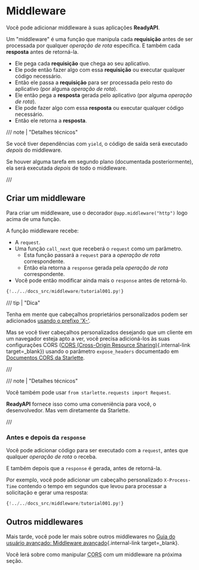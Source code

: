 # Middleware

Você pode adicionar middleware à suas aplicações **ReadyAPI**.

Um "middleware" é uma função que manipula cada **requisição** antes de ser processada por qualquer _operação de rota_ específica. E também cada **resposta** antes de retorná-la.

- Ele pega cada **requisição** que chega ao seu aplicativo.
- Ele pode então fazer algo com essa **requisição** ou executar qualquer código necessário.
- Então ele passa a **requisição** para ser processada pelo resto do aplicativo (por alguma _operação de rota_).
- Ele então pega a **resposta** gerada pelo aplicativo (por alguma _operação de rota_).
- Ele pode fazer algo com essa **resposta** ou executar qualquer código necessário.
- Então ele retorna a **resposta**.

/// note | "Detalhes técnicos"

Se você tiver dependências com `yield`, o código de saída será executado _depois_ do middleware.

Se houver alguma tarefa em segundo plano (documentada posteriormente), ela será executada _depois_ de todo o middleware.

///

## Criar um middleware

Para criar um middleware, use o decorador `@app.middleware("http")` logo acima de uma função.

A função middleware recebe:

- A `request`.
- Uma função `call_next` que receberá o `request` como um parâmetro.
  - Esta função passará a `request` para a _operação de rota_ correspondente.
  - Então ela retorna a `response` gerada pela _operação de rota_ correspondente.
- Você pode então modificar ainda mais o `response` antes de retorná-lo.

```Python hl_lines="8-9  11  14"
{!../../docs_src/middleware/tutorial001.py!}
```

/// tip | "Dica"

Tenha em mente que cabeçalhos proprietários personalizados podem ser adicionados <a href="https://developer.mozilla.org/en-US/docs/Web/HTTP/Headers" class="external-link" target="_blank">usando o prefixo 'X-'</a>.

Mas se você tiver cabeçalhos personalizados desejando que um cliente em um navegador esteja apto a ver, você precisa adicioná-los às suas configurações CORS ([CORS (Cross-Origin Resource Sharing)](cors.md){.internal-link target=\_blank}) usando o parâmetro `expose_headers` documentado em <a href="https://www.starlette.io/middleware/#corsmiddleware" class="external-link" target="_blank">Documentos CORS da Starlette</a>.

///

/// note | "Detalhes técnicos"

Você também pode usar `from starlette.requests import Request`.

**ReadyAPI** fornece isso como uma conveniência para você, o desenvolvedor. Mas vem diretamente da Starlette.

///

### Antes e depois da `response`

Você pode adicionar código para ser executado com a `request`, antes que qualquer _operação de rota_ o receba.

E também depois que a `response` é gerada, antes de retorná-la.

Por exemplo, você pode adicionar um cabeçalho personalizado `X-Process-Time` contendo o tempo em segundos que levou para processar a solicitação e gerar uma resposta:

```Python hl_lines="10  12-13"
{!../../docs_src/middleware/tutorial001.py!}
```

## Outros middlewares

Mais tarde, você pode ler mais sobre outros middlewares no [Guia do usuário avançado: Middleware avançado](../advanced/middleware.md){.internal-link target=\_blank}.

Você lerá sobre como manipular <abbr title="Cross-Origin Resource Sharing">CORS</abbr> com um middleware na próxima seção.

